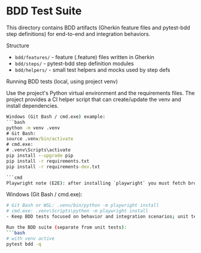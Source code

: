 # BDD Test Suite

This directory contains BDD artifacts (Gherkin feature files and pytest-bdd step definitions) for end-to-end and integration behaviors.

Structure
- `bdd/features/` - feature (.feature) files written in Gherkin
- `bdd/steps/` - pytest-bdd step definition modules
- `bdd/helpers/` - small test helpers and mocks used by step defs

Running BDD tests (local, using project venv)

Use the project's Python virtual environment and the requirements files. The project provides a CI helper script that can create/update the venv and install dependencies.
```cmd
Windows (Git Bash / cmd.exe) example:
```bash
python -m venv .venv
# Git Bash:
source .venv/bin/activate
# cmd.exe:
# .venv\Scripts\activate
pip install --upgrade pip
pip install -r requirements.txt
pip install -r requirements-dev.txt

```cmd
Playwright note (E2E): after installing `playwright` you must fetch browser binaries:
```
Windows (Git Bash / cmd.exe):
```bash
# Git Bash or WSL: .venv/bin/python -m playwright install
# cmd.exe: .venv\Scripts\python -m playwright install
- Keep BDD tests focused on behavior and integration scenarios; unit tests remain in the `tests/` directory.

Run the BDD suite (separate from unit tests):
```bash
# with venv active
pytest bdd -q
